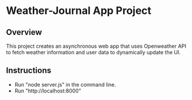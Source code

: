 # Weather-Journal App Project

## Overview
This project creates an asynchronous web app that uses Openweather API to fetch weather information and user data to dynamically update the UI. 

## Instructions
* Run "node server.js" in the command line. 
* Run "http://localhost:8000"

